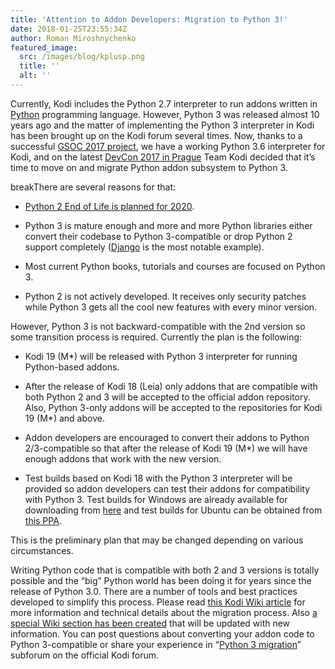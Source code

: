 ```yaml
---
title: 'Attention to Addon Developers: Migration to Python 3!'
date: 2018-01-25T23:55:34Z
author: Roman Miroshnychenko
featured_image:
  src: /images/blog/kplusp.png
  title: ''
  alt: ''
---
```

Currently, Kodi includes the Python 2.7 interpreter to run addons written in [Python](https://www.python.org/) programming language. However, Python 3 was released almost 10 years ago and the matter of implementing the Python 3 interpreter in Kodi has been brought up on the Kodi forum several times. Now, thanks to a successful [GSOC 2017 project](https://kodi.tv/article/gsoc-2017-update-python3-update), we have a working Python 3.6 interpreter for Kodi, and on the latest [DevCon 2017 in Prague](https://kodi.tv/article/devcon-2017-part-ii-day-two) Team Kodi decided that it’s time to move on and migrate Python addon subsystem to Python 3. 

 breakThere are several reasons for that:

 
 *  [Python 2 End of Life is planned for 2020](https://pythonclock.org/).

 
 *  Python 3 is mature enough and more and more Python libraries either convert their codebase to Python 3-compatible or drop Python 2 support completely ([Django](https://www.djangoproject.com/) is the most notable example).

 
 *  Most current Python books, tutorials and courses are focused on Python 3.

 
 *  Python 2 is not actively developed. It receives only security patches while Python 3 gets all the cool new features with every minor version.

 
 
 However, Python 3 is not backward-compatible with the 2nd version so some transition process is required. Currently the plan is the following:

 
 *  Kodi 19 (M*) will be released with Python 3 interpreter for running Python-based addons.

 
 *  After the release of Kodi 18 (Leia) only addons that are compatible with both Python 2 and 3 will be accepted to the official addon repository. Also, Python 3-only addons will be accepted to the repositories for Kodi 19 (M*) and above.

 
 *  Addon developers are encouraged to convert their addons to Python 2/3-compatible so that after the release of Kodi 19 (M*) we will have enough addons that work with the new version.

 
 *  Test builds based on Kodi 18 with the Python 3 interpreter will be provided so addon developers can test their addons for compatibility with Python 3. Test builds for Windows are already available for downloading from [here](http://mirrors.xbmc.org/test-builds/windows/win32/) and test builds for Ubuntu can be obtained from [this PPA](https://launchpad.net/~wsnipex/+archive/ubuntu/kodi-python3/).

 
 
 This is the preliminary plan that may be changed depending on various circumstances.

 Writing Python code that is compatible with both 2 and 3 versions is totally possible and the “big” Python world has been doing it for years since the release of Python 3.0. There are a number of tools and best practices developed to simplify this process. Please read [this Kodi Wiki article](https://kodi.wiki/view/General_information_about_migration_to_Python_3) for more information and technical details about the migration process. Also [a special Wiki section has been created](https://kodi.wiki/view/Migration_to_Python_3) that will be updated with new information. You can post questions about converting your addon code to Python 3-compatible or share your experience in “[Python 3 migration](https://forum.kodi.tv/forumdisplay.php?fid=281)” subforum on the official Kodi forum.

 